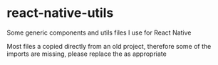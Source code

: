 # react-native-utils
 Some generic components and utils files I use for React Native

Most files a copied directly from an old project, therefore some of the imports are missing, please replace the as appropriate
